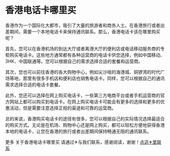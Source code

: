 # 香港电话卡哪里买

香港作为一个国际化大都市，吸引了大量的旅游者和商务人士。在香港旅行或者出差期间，需要一个本地电话卡来保持通讯联系。那么，香港电话卡该在哪里购买呢？

首先，您可以在香港机场的到达大厅或者离港大厅的便利店或电话移动服务商的专柜购买电话卡。这些地方通常都有各种运营商的电话卡供您选择，例如中国移动、3HK、中国联通等。您可以根据自己的需求选择合适的套餐和运营商。

其次，您也可以前往香港的各大购物中心，例如尖沙咀的海港城、铜锣湾的时代广场等地，那里有很多手机店和便利店也销售电话卡。同样，您可以根据自己的通讯需求选择合适的电话卡套餐。

此外，您还可以选择在网上购买电话卡，一些第三方电商平台或者手机运营商的官方网站上都可以购买到电话卡。在网上购买电话卡可能会有更多的选择和更多的优惠活动，但是需要注意选择正规的渠道和可靠的运营商。

总的来说，香港购买电话卡的途径有很多，您可以根据自己的实际情况选择最适合的购买方式。无论是在机场、购物中心还是网上购买，都可以轻松方便地获得香港本地的电话卡，让您在香港的旅行或者出差期间保持畅通无阻的通讯联系。

更多 关于香港电话卡哪里买 请通过✈与我们联系，感谢阅读，谢谢！[点这✈里联系](https://ss.k02.cc)